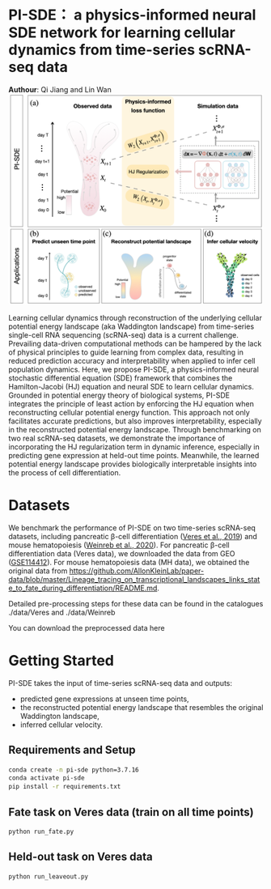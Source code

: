 # PI-SDE： a physics-informed neural SDE network for learning cellular dynamics from time-series scRNA-seq data

**Authour**: Qi Jiang and Lin Wan
![Overview](./assets/overview.jpg)

Learning cellular dynamics through reconstruction of the underlying cellular potential energy landscape (aka Waddington landscape) from time-series single-cell RNA sequencing (scRNA-seq) data is a current challenge. Prevailing data-driven computational methods can be hampered by the lack of physical principles to guide learning from complex data, resulting in reduced prediction accuracy and interpretability when applied to infer cell population dynamics. Here, we propose PI-SDE, a physics-informed neural stochastic differential equation (SDE) framework that combines the Hamilton-Jacobi (HJ) equation and neural SDE to learn cellular dynamics. Grounded in potential energy theory of biological systems, PI-SDE integrates the principle of least action by enforcing the HJ equation when reconstructing cellular potential energy function. This approach not only facilitates accurate predictions, but also improves interpretability, especially in the reconstructed potential energy landscape. Through benchmarking on two real scRNA-seq datasets, we demonstrate the importance of incorporating the HJ regularization term in dynamic inference, especially in predicting gene expression at held-out time points. Meanwhile, the learned potential energy landscape provides biologically interpretable insights into the process of cell differentiation. 




# Datasets
We benchmark the performance of PI-SDE on two time-series scRNA-seq datasets, including pancreatic β-cell differentiation ([Veres et al., 2019](https://doi.org/10.1038/s41586-019-1168-5)) and mouse hematopoiesis ([Weinreb et al., 2020](https://www.science.org/doi/10.1126/science.aaw3381)). 
For pancreatic β-cell differentiation data (Veres data), we downloaded the data from GEO ([GSE114412](https://www.ncbi.nlm.nih.gov/geo/query/acc.cgi?acc=GSE114412)). 
For mouse hematopoiesis data (MH data), we obtained the original data from https://github.com/AllonKleinLab/paper-data/blob/master/Lineage_tracing_on_transcriptional_landscapes_links_state_to_fate_during_differentiation/README.md.

Detailed pre-processing steps for these data can be found in the catalogues ./data/Veres and ./data/Weinreb

You can download the preprocessed data here


# Getting Started
PI-SDE takes the input of time-series scRNA-seq data and outputs:
- predicted gene expressions at unseen time points,
- the reconstructed potential energy landscape that resembles the original Waddington landscape,
- inferred cellular velocity.

## Requirements and Setup

```bash
conda create -n pi-sde python=3.7.16
conda activate pi-sde 
pip install -r requirements.txt
```


## Fate task on Veres data (train on all time points)

```bash
python run_fate.py
```

## Held-out task on Veres data

```bash
python run_leaveout.py
```
